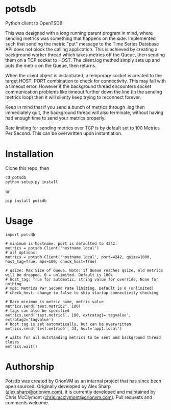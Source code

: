 potsdb
======

Python client to OpenTSDB

This was designed with a long running parent program in mind, where sending metrics was something that happens on the side.
Implemented such that sending the metric "put" message to the Time Series Database API does not block the calling application. This is achieved by creating a background worker thread which takes metrics off the Queue, then sending them on a TCP socket to HOST. The client.log method simply sets up and puts the metric on the Queue, then returns.

When the client object is instantiated, a temporary socket is created to the target HOST, PORT combination to check for connectivity. This may fail with a timeout error. However if the background thread encounters socket communication problems like timeout further down the line (in the sending metrics loop) then it will silenty keep trying to reconnect forever.

Keep in mind that if you send a bunch of metrics through .log then immediately quit, the background thread will also terminate, without having had enough time to send your metrics properly.

Rate limiting for sending metrics over TCP is by default set to 100 Metrics Per Second. This can be overwritten upon instantiation.

Installation
===
Clone this repo, then 
```
cd potsdb
python setup.py install
```
or
```
pip install potsdb
```

Usage
===
```
import potsdb

# minimum is hostname. port is defaulted to 4242:
metrics = potsdb.Client('hostname.local')
# all options:
metrics = potsdb.Client('hostname.local', port=4242, qsize=1000, host_tag=True, mps=100, check_host=True)

# qsize: Max Size of Queue. Note: if Queue reaches qsize, old metrics will be dropped. 0 = unlimited. Default is 100k
# host_tag: True for automatic, string value for override, None for nothing
# mps: Metrics Per Second rate limiting. Default is 0 (unlimited)
# check_host: change to false to skip startup connectivity checking

# Bare minimum is metric name, metric value
metrics.send('test.metric2', 100)
# tags can also be specified
metrics.send('test.metric5', 100, extratag1='tagvalue', extratag2='tagvalue')
# host tag is set automatically, but can be overwritten
metrics.send('test.metric6', 34, host='app1.local')

# waits for all outstanding metrics to be sent and background thread closes
metrics.wait()

```

Authorship
===

Potsdb was created by OrionVM as an internal project that has since been open sourced. Originally developed by Alex Sharp (alex.sharp@orionvm.com), it is currently developed and maintained by Chris McClymont (chris.mcclymont@orionvm.com). Pull requests and comments welcome.
